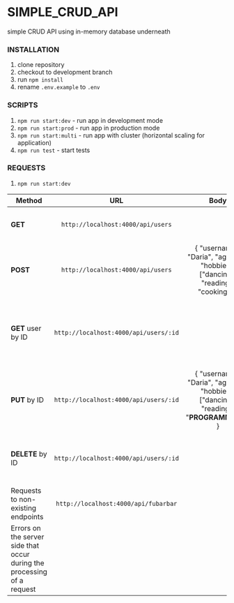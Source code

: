 # SIMPLE_CRUD_API
simple CRUD API using in-memory database underneath

### INSTALLATION
1. clone repository
2. checkout to development branch
3. run `npm install`
4. rename `.env.example` to `.env`

### SCRIPTS
1. `npm run start:dev` - run app in development mode
2. `npm run start:prod` - run app in production mode
3. `npm run start:multi` - run app with cluster (horizontal scaling for application)
4. `npm run test` - start tests

### REQUESTS

1. `npm run start:dev`

| Method | URL | Body | Response |   
|-------- |:---------:    |:-----:        |:-----:        |    
 | **GET** | `http://localhost:4000/api/users` | | `status 200` and an empty array |  
 | **POST** | `http://localhost:4000/api/users` | { "username": "Daria", "age": 33, "hobbies": ["dancing", "reading", "cooking"] } | `status 201` and the user's object with created id |  
 | **GET** user by ID | `http://localhost:4000/api/users/:id` | | `status 200` and record (user) with **id === userId** if it exists | 
 | **PUT** by ID | `http://localhost:4000/api/users/:id` | { "username": "Daria", "age": 23, "hobbies": ["dancing", "reading", "**PROGRAMMING**"] } | `status 200` and the updated user's object |  
 | **DELETE** by ID | `http://localhost:4000/api/users/:id` | | `status 204` and the updated user's object |  
 | Requests to non-existing endpoints | `http://localhost:4000/api/fubarbar` | | `status 404` |  
 | Errors on the server side that occur during the processing of a request  | | | `status 500` |
